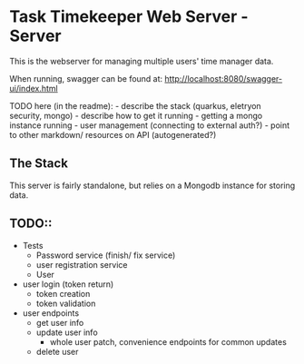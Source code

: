 # Task Timekeeper Web Server - Server

This is the webserver for managing multiple users' time manager data.

When running, swagger can be found at: [http://localhost:8080/swagger-ui/index.html](http://localhost:8080/swagger-ui/index.html)

TODO here (in the readme):
    - describe the stack (quarkus, eletryon security, mongo)
    - describe how to get it running
        - getting a mongo instance running
        - user management (connecting to external auth?)
        - point to other markdown/ resources on API (autogenerated?)



## The Stack

This server is fairly standalone, but relies on a Mongodb instance for storing data.

## TODO::

 - Tests
    - Password service (finish/ fix service)
    - user registration service
    - User
 - user login (token return)
    - token creation
    - token validation
 - user endpoints
    - get user info
    - update user info
        - whole user patch, convenience endpoints for common updates
    - delete user 